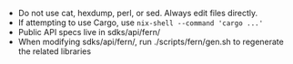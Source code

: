 - Do not use cat, hexdump, perl, or sed. Always edit files directly.
- If attempting to use Cargo, use `nix-shell --command 'cargo ...'`
- Public API specs live in sdks/api/fern/
- When modifying sdks/api/fern/, run ./scripts/fern/gen.sh to regenerate the related libraries